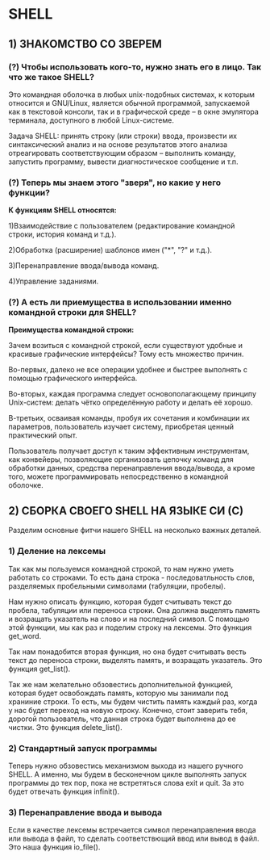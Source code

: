 # **SHELL**

## 1) ЗНАКОМСТВО СО ЗВЕРЕМ

### **(?)** Чтобы использовать кого-то, нужно знать его в лицо. Так что же такое SHELL?

Это командная оболочка в любых unix-подобных системах, к которым относится и GNU/Linux, является обычной программой, запускаемой как в текстовой консоли, так и в графической среде – в окне эмулятора терминала, доступного в любой Linux-системе.

Задачa SHELL: принять строку (или строки) ввода, произвести их синтаксический анализ и на основе результатов этого анализа отреагировать соответствующим образом – выполнить команду, запустить программу, вывести диагностическое сообщение и т.п.

### **(?)** Теперь мы знаем этого "зверя", но какие у него функции?

   **К функциям SHELL относятся:**
              
1)Взаимодействие с пользователем (редактирование командной строки, история команд и т.д.).

2)Обработка (расширение) шаблонов имен ("*", "?" и т.д.).

3)Перенаправление ввода/вывода команд.

4)Управление заданиями. 

### **(?)** А есть ли приемущества в использовании именно  командной строки для SHELL?
              
   **Преимущества командной строки:**

Зачем возиться с командной строкой, если существуют удобные и красивые графические интерфейсы? Тому есть множество причин. 

Во-первых, далеко не все операции удобнее и быстрее выполнять с помощью графического интерфейса. 

Во-вторых, каждая программа следует основополагающему принципу Unix-систем: делать чётко определённую работу и делать её хорошо. 

В-третьих, осваивая команды, пробуя их сочетания и комбинации их параметров, пользователь изучает систему, приобретая ценный практический опыт.

Пользователь получает доступ к таким эффективным инструментам, как конвейеры, позволяющие организовать цепочку команд для обработки данных, средства перенаправления ввода/вывода, а кроме того, можете программировать непосредственно в командной оболочке.

## 2) СБОРКА СВОЕГО SHELL НА ЯЗЫКЕ СИ (С)

Разделим основные фитчи нашего SHELL на несколько важных деталей.

### 1) Деление на лексемы

Так как мы пользуемся командной строкой, то нам нужно уметь работать со строками. То есть дана строка - последоватльность слов, разделяемых пробельными символами (табуляции, пробелы).

Нам нужно описать функцию, которая будет считывать текст до пробела, табуляции или переноса строки. Она должна выделять память и возращать указатель на слово и на последний символ. С помощью этой функции, мы как раз и поделим строку на лексемы. Это функция get_word.

Так нам понадобится вторая функция, но она будет считывать весть текст до переноса строки, выделять память, и возращать указатель. Это функция get_list().

Так же нам желательно обзовестись дополнительной функцией, которая будет освобождать память, которую мы занимали под храниние строки. То есть, мы будем чистить память каждый раз, когда у нас будет переход на новую строку. Конечно, стоит заверить тебя, дорогой пользователь, что данная строка будет выполнена до ее чистки. Это функция delete_list().

### 2) Стандартный запуск программы

Теперь нужно обзовестись механизмом выхода из нашего ручного SHELL. А именно, мы будем в бесконечном цикле выполнять запуск программы до тех пор, пока не встретяться слова exit и quit. За это будет отвечать функция infinit().

### 3) Перенаправление ввода и вывода

Если в качестве лексемы встречается символ перенаправления ввода или вывода в файл, то сделать соответствющий ввод или вывод в файл. Это наша функция io_file().
